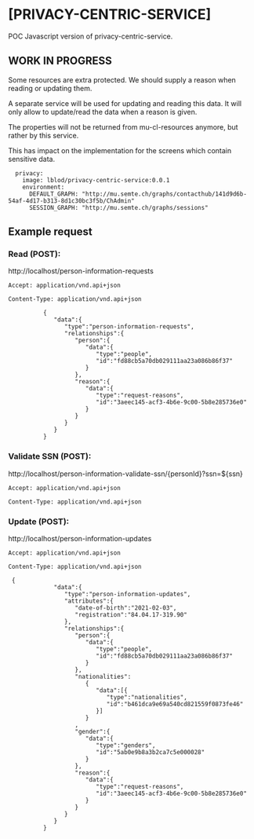 # [PRIVACY-CENTRIC-SERVICE]

POC Javascript version of privacy-centric-service. 

## WORK IN PROGRESS

Some resources are extra protected. We should supply a reason when reading or updating them.

A separate service will be used for updating and reading this data. It will only allow to update/read the data when a
reason is given.

The properties will not be returned from mu-cl-resources anymore, but rather by this service.

This has impact on the implementation for the screens which contain sensitive data.

```
  privacy:
    image: lblod/privacy-centric-service:0.0.1
    environment:
      DEFAULT_GRAPH: "http://mu.semte.ch/graphs/contacthub/141d9d6b-54af-4d17-b313-8d1c30bc3f5b/ChAdmin"
      SESSION_GRAPH: "http://mu.semte.ch/graphs/sessions"
```

## Example request

### Read (POST):

http://localhost/person-information-requests

`Accept: application/vnd.api+json`

`Content-Type: application/vnd.api+json`

```
          {
             "data":{
                "type":"person-information-requests",
                "relationships":{
                   "person":{
                      "data":{
                         "type":"people",
                         "id":"fd88cb5a70db029111aa23a086b86f37"
                      }
                   },
                   "reason":{
                      "data":{
                         "type":"request-reasons",
                         "id":"3aeec145-acf3-4b6e-9c00-5b8e285736e0"
                      }
                   }
                }
             }
          }
```
### Validate SSN (POST):
http://localhost/person-information-validate-ssn/{personId}?ssn=${ssn}

`Accept: application/vnd.api+json`

`Content-Type: application/vnd.api+json`

### Update (POST):

http://localhost/person-information-updates

`Accept: application/vnd.api+json`

`Content-Type: application/vnd.api+json`

```
 {
             "data":{
                "type":"person-information-updates",
                "attributes":{
                   "date-of-birth":"2021-02-03",
                   "registration":"84.04.17-319.90"
                },
                "relationships":{
                   "person":{
                      "data":{
                         "type":"people",
                         "id":"fd88cb5a70db029111aa23a086b86f37"
                      }
                   },
                   "nationalities":
                      {
                         "data":[{
                            "type":"nationalities",
                            "id":"b461dca9e69a540cd821559f0873fe46"
                         }]
                      }
                   ,
                   "gender":{
                      "data":{
                         "type":"genders",
                         "id":"5ab0e9b8a3b2ca7c5e000028"
                      }
                   },
                   "reason":{
                      "data":{
                         "type":"request-reasons",
                         "id":"3aeec145-acf3-4b6e-9c00-5b8e285736e0"
                      }
                   }
                }
             }
          }
```
